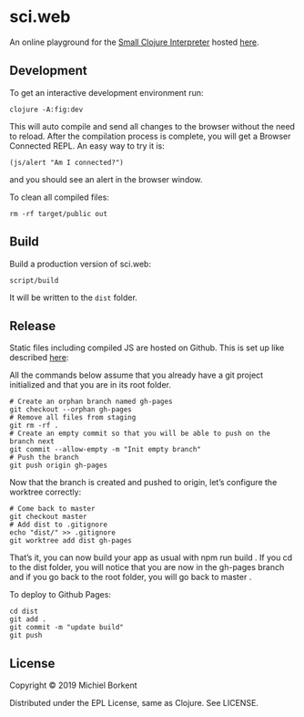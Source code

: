 # sci.web

An online playground for the [Small Clojure Interpreter](https://github.com/borkdude/sci)
hosted [here](https://borkdude.github.io/sci.web).

## Development

To get an interactive development environment run:

    clojure -A:fig:dev

This will auto compile and send all changes to the browser without the
need to reload. After the compilation process is complete, you will
get a Browser Connected REPL. An easy way to try it is:

    (js/alert "Am I connected?")

and you should see an alert in the browser window.

To clean all compiled files:

    rm -rf target/public out

## Build

Build a production version of sci.web:

    script/build

It will be written to the `dist` folder.

## Release

Static files including compiled JS are hosted on Github. This is set up like
described
[here](https://medium.com/linagora-engineering/deploying-your-js-app-to-github-pages-the-easy-way-or-not-1ef8c48424b7):

All the commands below assume that you already have a git project initialized and that you are in its root folder.

```
# Create an orphan branch named gh-pages
git checkout --orphan gh-pages
# Remove all files from staging
git rm -rf .
# Create an empty commit so that you will be able to push on the branch next
git commit --allow-empty -m "Init empty branch"
# Push the branch
git push origin gh-pages
```

Now that the branch is created and pushed to origin, let’s configure the worktree correctly:

```
# Come back to master
git checkout master
# Add dist to .gitignore
echo "dist/" >> .gitignore
git worktree add dist gh-pages
```

That’s it, you can now build your app as usual with npm run build . If you cd to
the dist folder, you will notice that you are now in the gh-pages branch and if
you go back to the root folder, you will go back to master .

To deploy to Github Pages:

```
cd dist
git add .
git commit -m "update build"
git push
```

## License

Copyright © 2019 Michiel Borkent

Distributed under the EPL License, same as Clojure. See LICENSE.
